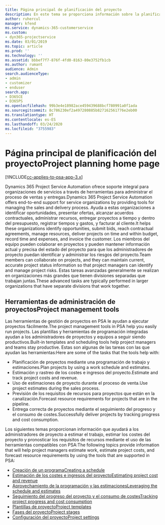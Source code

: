 ```yaml
---
title: Página principal de planificación del proyecto
description: En este tema se proporciona información sobre la planificación del proyecto.
author: ruhercul
manager: kfend
ms.service: dynamics-365-customerservice
ms.custom:
- dyn365-projectservice
ms.date: 03/01/2019
ms.topic: article
ms.prod: ''
ms.technology: ''
ms.assetid: bbbef7f7-876f-4fd0-8163-80e3752fb1cb
ms.author: rumant
audience: Admin
search.audienceType:
- admin
- customizer
- enduser
search.app:
- D365CE
- D365PS
ms.openlocfilehash: 99b3e4e18982ace459439688bcf780991a0f1ada
ms.sourcegitcommit: 8c786230ef2a497280885b827162561776e2eb00
ms.translationtype: HT
ms.contentlocale: es-ES
ms.lasthandoff: 03/24/2020
ms.locfileid: "3755983"
---
```

# <a name="project-planning-home-page"></a><span data-ttu-id="a077b-103">Página principal de planificación del proyecto</span><span class="sxs-lookup"><span data-stu-id="a077b-103">Project planning home page</span></span>

[!INCLUDE[cc-applies-to-psa-app-3.x](../includes/cc-applies-to-psa-app-3x.md)]

<span data-ttu-id="a077b-104">Dynamics 365 Project Service Automation ofrece soporte integral para organizaciones de servicios a través de herramientas para administrar el proceso de ventas y entregas.</span><span class="sxs-lookup"><span data-stu-id="a077b-104">Dynamics 365 Project Service Automation offers end-to-end support for service organizations by providing tools for managing the sales and delivery process.</span></span> <span data-ttu-id="a077b-105">Ayuda a estas organizaciones a identificar oportunidades, presentar ofertas, alcanzar acuerdos contractuales, administrar recursos, entregar proyectos a tiempo y dentro del presupuesto, registrar tiempos y gastos, y facturar al cliente.</span><span class="sxs-lookup"><span data-stu-id="a077b-105">It helps these organizations identify opportunities, submit bids, reach contractual agreements, manage resources, deliver projects on time and within budget, record time and expenses, and invoice the customer.</span></span> <span data-ttu-id="a077b-106">Los miembros del equipo pueden colaborar en proyectos y pueden mantener información actual y precisa del estado del proyecto para que los administradores de proyecto puedan identificar y administrar los riesgos del proyecto.</span><span class="sxs-lookup"><span data-stu-id="a077b-106">Team members can collaborate on projects, and they can maintain current, accurate project status information so that project managers can identify and manage project risks.</span></span> <span data-ttu-id="a077b-107">Estas tareas avanzadas generalmente se realizan en organizaciones más grandes que tienen divisiones separadas que trabajan juntas.</span><span class="sxs-lookup"><span data-stu-id="a077b-107">These advanced tasks are typically performed in larger organizations that have separate divisions that work together.</span></span>

## <a name="project-management-tools"></a><span data-ttu-id="a077b-108">Herramientas de administración de proyectos</span><span class="sxs-lookup"><span data-stu-id="a077b-108">Project management tools</span></span>

<span data-ttu-id="a077b-109">Las herramientas de gestión de proyectos en PSA le ayudan a ejecutar proyectos fácilmente.</span><span class="sxs-lookup"><span data-stu-id="a077b-109">The project management tools in PSA help you easily run projects.</span></span> <span data-ttu-id="a077b-110">Las plantillas y herramientas de programación integradas ayudan a los administradores de proyectos y equipos a seguir siendo productivos.</span><span class="sxs-lookup"><span data-stu-id="a077b-110">Built-in templates and scheduling tools help project managers and teams stay productive.</span></span> <span data-ttu-id="a077b-111">Estas son algunas de las tareas con las que ayudan las herramientas:</span><span class="sxs-lookup"><span data-stu-id="a077b-111">Here are some of the tasks that the tools help with:</span></span>

- <span data-ttu-id="a077b-112">Planificación de proyectos mediante una programación de trabajo y estimaciones.</span><span class="sxs-lookup"><span data-stu-id="a077b-112">Plan projects by using a work schedule and estimates.</span></span>
- <span data-ttu-id="a077b-113">Estimación y rastreo de los costes e ingresos del proyecto.</span><span class="sxs-lookup"><span data-stu-id="a077b-113">Estimate and track project costs and revenue.</span></span>
- <span data-ttu-id="a077b-114">Uso de estimaciones de proyecto durante el proceso de venta.</span><span class="sxs-lookup"><span data-stu-id="a077b-114">Use project estimates during the sales process.</span></span>
- <span data-ttu-id="a077b-115">Previsión de los requisitos de recursos para proyectos que están en la canalización.</span><span class="sxs-lookup"><span data-stu-id="a077b-115">Forecast resource requirements for projects that are in the pipeline.</span></span>
- <span data-ttu-id="a077b-116">Entrega correcta de proyectos mediante el seguimiento del progreso y el consumo de costes.</span><span class="sxs-lookup"><span data-stu-id="a077b-116">Successfully deliver projects by tracking progress and cost consumption.</span></span>

<span data-ttu-id="a077b-117">Los siguientes temas proporcionan información que ayudará a los administradores de proyecto a estimar el trabajo, estimar los costes del proyecto y pronosticar los requisitos de recursos mediante el uso de las herramientas compatibles con PSA:</span><span class="sxs-lookup"><span data-stu-id="a077b-117">The following topics provide information that will help project managers estimate work, estimate project costs, and forecast resource requirements by using the tools that are supported in PSA:</span></span>

- [<span data-ttu-id="a077b-118">Creación de un programa</span><span class="sxs-lookup"><span data-stu-id="a077b-118">Creating a schedule</span></span>](project-creating.md)
- [<span data-ttu-id="a077b-119">Estimación de los costes e ingresos del proyecto</span><span class="sxs-lookup"><span data-stu-id="a077b-119">Estimating project cost and revenue</span></span>](project-estimating.md)
- [<span data-ttu-id="a077b-120">Aprovechamiento de la programación y las estimaciones</span><span class="sxs-lookup"><span data-stu-id="a077b-120">Leveraging the schedule and estimates</span></span>](project-leveraging.md)
- [<span data-ttu-id="a077b-121">Seguimiento del progreso del proyecto y el consumo de costes</span><span class="sxs-lookup"><span data-stu-id="a077b-121">Tracking project progress and cost consumption</span></span>](project-tracking.md)
- [<span data-ttu-id="a077b-122">Plantillas de proyecto</span><span class="sxs-lookup"><span data-stu-id="a077b-122">Project templates</span></span>](project-templates.md)
- [<span data-ttu-id="a077b-123">Fases del proyecto</span><span class="sxs-lookup"><span data-stu-id="a077b-123">Project stages</span></span>](project-stages.md)
- [<span data-ttu-id="a077b-124">Configuración del proyecto</span><span class="sxs-lookup"><span data-stu-id="a077b-124">Project settings</span></span>](project-settings.md)
